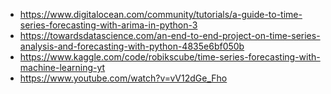 - https://www.digitalocean.com/community/tutorials/a-guide-to-time-series-forecasting-with-arima-in-python-3
- https://towardsdatascience.com/an-end-to-end-project-on-time-series-analysis-and-forecasting-with-python-4835e6bf050b
- https://www.kaggle.com/code/robikscube/time-series-forecasting-with-machine-learning-yt
- https://www.youtube.com/watch?v=vV12dGe_Fho